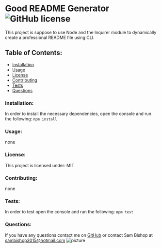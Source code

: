 # Good README Generator  ![GitHub license](https://img.shields.io/github/license/Naereen/StrapDown.js.svg)
This project is suppose to use Node and the Inquirer module to dynamically create a professional README file using CLI.
## Table of Contents:
* [Installation](#installation)
* [Usage](#usage)
* [License](#license)
* [Contributing](#contributing)
* [Tests](#tests)
* [Questions](#questions)
### Installation:
In order to install the necessary dependencies, open the console and run the following:
```npm install```
### Usage:
none
### License:
This project is licensed under:
MIT
### Contributing:
none
### Tests:
In order to test open the console and run the following:
```npm test```
### Questions:
If you have any questions contact me on [GitHub](https://github.com/sambishop3015) or contact 
Sam Bishop at sambishop3015@hotmail.com
![picture](https://github.com/sambishop3015.png?size=80)
        
